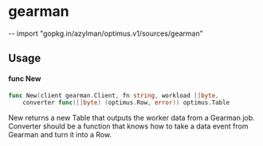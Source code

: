 # gearman
--
    import "gopkg.in/azylman/optimus.v1/sources/gearman"


## Usage

#### func  New

```go
func New(client gearman.Client, fn string, workload []byte,
	converter func([]byte) (optimus.Row, error)) optimus.Table
```
New returns a new Table that outputs the worker data from a Gearman job.
Converter should be a function that knows how to take a data event from Gearman
and turn it into a Row.
